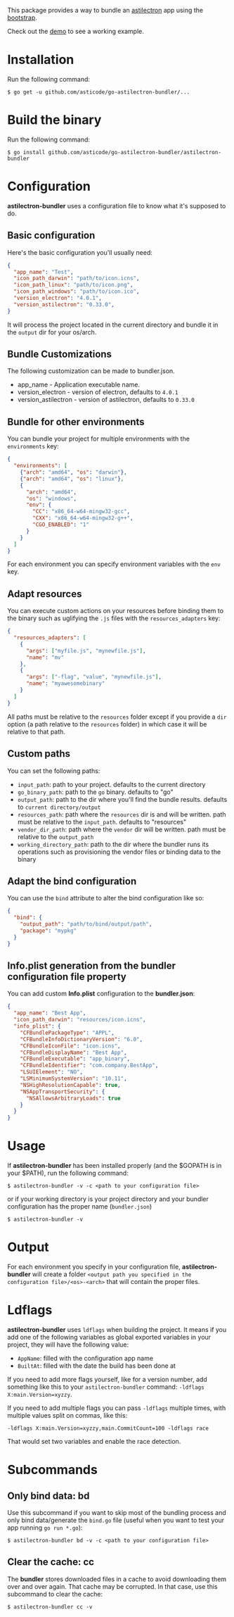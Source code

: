This package provides a way to bundle an [astilectron](https://github.com/asticode/go-astilectron) app using the [bootstrap](https://github.com/asticode/go-astilectron-bootstrap).

Check out the [demo](https://github.com/asticode/go-astilectron-demo) to see a working example.

# Installation

Run the following command:

    $ go get -u github.com/asticode/go-astilectron-bundler/...

# Build the binary
    
Run the following command:

    $ go install github.com/asticode/go-astilectron-bundler/astilectron-bundler
    
# Configuration

**astilectron-bundler** uses a configuration file to know what it's supposed to do.
 
## Basic configuration

Here's the basic configuration you'll usually need:

```json
{
  "app_name": "Test",
  "icon_path_darwin": "path/to/icon.icns",
  "icon_path_linux": "path/to/icon.png",
  "icon_path_windows": "path/to/icon.ico",
  "version_electron": "4.0.1",
  "version_astilectron": "0.33.0",
}
```

It will process the project located in the current directory and bundle it in the `output` dir for your os/arch.

## Bundle Customizations
The following customization can be made to bundler.json. 
   * app_name - Application executable name.
   * version_electron - version of electron, defaults to `4.0.1`
   * version_astilectron - version of astilectron, defaults to `0.33.0` 

## Bundle for other environments

You can bundle your project for multiple environments with the `environments` key:

```json
{
  "environments": [
    {"arch": "amd64", "os": "darwin"},
    {"arch": "amd64", "os": "linux"},
    {
      "arch": "amd64",
      "os": "windows",
      "env": {
        "CC": "x86_64-w64-mingw32-gcc",
        "CXX": "x86_64-w64-mingw32-g++",
        "CGO_ENABLED": "1"
      }
    }
  ]
}
```

For each environment you can specify environment variables with the `env` key.

## Adapt resources

You can execute custom actions on your resources before binding them to the binary such as uglifying the `.js` files with the `resources_adapters` key:

```json
{
  "resources_adapters": [
    {
      "args": ["myfile.js", "mynewfile.js"],
      "name": "mv"
    },
    {
      "args": ["-flag", "value", "mynewfile.js"],
      "name": "myawesomebinary"
    }
  ]
}
```

All paths must be relative to the `resources` folder except if you provide a `dir` option (a path relative to the `resources` folder) in which case it will be relative to that path.

## Custom paths

You can set the following paths:

- `input_path`: path to your project. defaults to the current directory
- `go_binary_path`: path to the `go` binary. defaults to "go"
- `output_path`: path to the dir where you'll find the bundle results. defaults to `current directory/output`
- `resources_path`: path where the `resources` dir is and will be written. path must be relative to the `input_path`. defaults to "resources"
- `vendor_dir_path`: path where the `vendor` dir will be written. path must be relative to the `output_path`
- `working_directory_path`: path to the dir where the bundler runs its operations such as provisioning the vendor files or binding data to the binary

## Adapt the bind configuration

You can use the `bind` attribute to alter the bind configuration like so:

```json
{
  "bind": {
    "output_path": "path/to/bind/output/path",
    "package": "mypkg"
  }
}
```

## Info.plist generation from the bundler configuration file property
You can add custom **Info.plist** configuration to the **bundler.json**:
```json
{
  "app_name": "Best App",
  "icon_path_darwin": "resources/icon.icns",
  "info_plist": {
    "CFBundlePackageType": "APPL",
    "CFBundleInfoDictionaryVersion": "6.0",
    "CFBundleIconFile": "icon.icns",
    "CFBundleDisplayName": "Best App",
    "CFBundleExecutable": "app_binary",
    "CFBundleIdentifier": "com.company.BestApp",
    "LSUIElement": "NO",
    "LSMinimumSystemVersion": "10.11",
    "NSHighResolutionCapable": true,
    "NSAppTransportSecurity": {
      "NSAllowsArbitraryLoads": true
    }
  }
}
```

# Usage

If **astilectron-bundler** has been installed properly (and the $GOPATH is in your $PATH), run the following command:

    $ astilectron-bundler -v -c <path to your configuration file>
    
or if your working directory is your project directory and your bundler configuration has the proper name (`bundler.json`)

    $ astilectron-bundler -v
    
# Output

For each environment you specify in your configuration file, **astilectron-bundler** will create a folder `<output path you specified in the configuration file>/<os>-<arch>` that will contain the proper files.

# Ldflags

**astilectron-bundler** uses `ldflags` when building the project. It means if you add one of the following variables as global exported variables in your project, they will have the following value:

- `AppName`:  filled with the configuration app name
- `BuiltAt`: filled with the date the build has been done at

If you need to add more flags yourself, like for a version number, add something
like this to your `astilectron-bundler` command: `-ldflags X:main.Version=xyzzy`.

If you need to add multiple flags you can pass `-ldflags` multiple times, with
multiple values split on commas, like this:

`-ldflags X:main.Version=xyzzy,main.CommitCount=100 -ldflags race`

That would set two variables and enable the race detection.

# Subcommands
## Only bind data: bd

Use this subcommand if you want to skip most of the bundling process and only bind data/generate the `bind.go` file (useful when you want to test your app running `go run *.go`):

    $ astilectron-bundler bd -v -c <path to your configuration file>

## Clear the cache: cc

The **bundler** stores downloaded files in a cache to avoid downloading them over and over again. That cache may be corrupted. In that case, use this subcommand to clear the cache:

    $ astilectron-bundler cc -v
